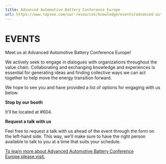 ```yaml
---
title: Advanced Automotive Battery Conference Europe
url: https://www.topsoe.com/our-resources/knowledge/events/advanced-automotive-battery-conference-europe#form-bam
---
```


# EVENTS

Meet us at Advanced Automotive Battery Conference Europe!

We actively seek to engage in dialogues with organizations throughout the value chain. Collaborating and exchanging knowledge and experiences is essential for generating ideas and finding collective ways we can act together to help move the energy transition forward.

We hope to see you and have provided a list of options for engaging with us below.

**Stop by our booth**

It’ll be located at #604.

**Request a talk with us**

Feel free to request a talk with us ahead of the event through the form on the left-hand side. This way, we’ll make sure to have the right person available to talk to you at a time that suits your schedule.

[To learn more about Advanced Automotive Battery Conference Europe,please visit.](https://www.advancedautobat.com/europe/)